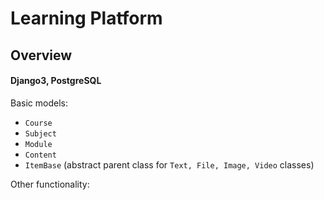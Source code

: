 # Learning Platform

## Overview
#### Django3, PostgreSQL

Basic models:<br />

- `Course`
- `Subject`
- `Module`
- `Content`
- `ItemBase` (abstract parent class for `Text, File, Image, Video` classes)

Other functionality:<br />
